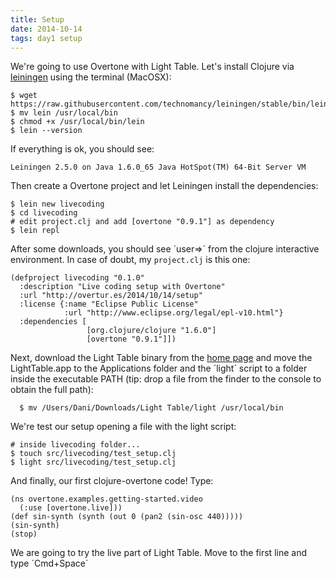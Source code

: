 ```yaml
---
title: Setup
date: 2014-10-14
tags: day1 setup
---
```


We're going to use Overtone with Light Table. Let's install Clojure via
[leiningen](https://github.com/technomancy/leiningen) using the terminal (MacOSX):

~~~
$ wget https://raw.githubusercontent.com/technomancy/leiningen/stable/bin/lein
$ mv lein /usr/local/bin
$ chmod +x /usr/local/bin/lein
$ lein --version
~~~

If everything is ok, you should see:

~~~
Leiningen 2.5.0 on Java 1.6.0_65 Java HotSpot(TM) 64-Bit Server VM
~~~

Then create a Overtone project and let Leiningen install the dependencies:

~~~
$ lein new livecoding
$ cd livecoding
# edit project.clj and add [overtone "0.9.1"] as dependency
$ lein repl
~~~

After some downloads, you should see ´user=>´ from the clojure interactive
environment. In case of doubt, my `project.clj` is this one:

~~~  
(defproject livecoding "0.1.0"
  :description "Live coding setup with Overtone"
  :url "http://overtur.es/2014/10/14/setup"
  :license {:name "Eclipse Public License"
            :url "http://www.eclipse.org/legal/epl-v10.html"}
  :dependencies [
                 [org.clojure/clojure "1.6.0"]
                 [overtone "0.9.1"]])
~~~

Next, download the Light Table binary from the [home page](http://lighttable.com/)
and move the LightTable.app to the Applications folder and the ´light´ script
to a folder inside the executable PATH (tip: drop a file from the finder to
the console to obtain the full path):

~~~
  $ mv /Users/Dani/Downloads/Light Table/light /usr/local/bin
~~~

We're test our setup opening a file with the light script:

~~~
# inside livecoding folder...
$ touch src/livecoding/test_setup.clj
$ light src/livecoding/test_setup.clj
~~~

And finally, our first clojure-overtone code! Type:

~~~
(ns overtone.examples.getting-started.video
  (:use [overtone.live]))
(def sin-synth (synth (out 0 (pan2 (sin-osc 440)))))
(sin-synth)
(stop)
~~~

We are going to try the live part of Light Table. Move to the first line
and type ´Cmd+Space´
